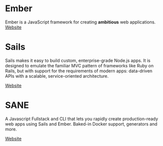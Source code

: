 # Ember

Ember is a JavaScript framework for creating **ambitious** web applications.
[Website](http://emberjs.com)

# Sails

Sails makes it easy to build custom, enterprise-grade Node.js apps. It is designed to emulate the familiar MVC pattern of frameworks like Ruby on Rails, but with support for the requirements of modern apps: data-driven APIs with a scalable, service-oriented architecture.

[Website](http://sailsjs.org/#!/)

# SANE

A Javascript Fullstack and CLI that lets you rapidly create production-ready web apps using Sails and Ember. Baked-in Docker support, generators and more.

[Website](http://sanestack.com/)

